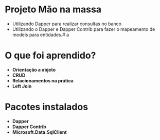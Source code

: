 # Projeto Mão na massa


- Utilizando Dapper para realizar consultas no banco
- Utilizando o Dapper e Dapper Contrib para fazer o mapeamento de models para entidades.# a

# O que foi aprendido?


- **Orientação a objeto**
- **CRUD**
- **Relacionamentos na prática**
- **Left Join**

# Pacotes instalados

- **Dapper**
- **Dapper Contrib**
- **Microsoft.Data.SqlClient**
